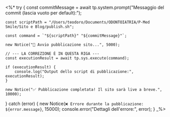 <%*
try {
    const commitMessage = await tp.system.prompt("Messaggio del commit (lascia vuoto per default):");
    
    const scriptPath = "/Users/teodoro/Documents/ODONTOIATRIA/P-Med Smile/Sito e Blog/publish.sh";
    
    const command = `"${scriptPath}" "${commitMessage}"`;

    new Notice("🚀 Avvio pubblicazione sito...", 5000);

    // --- LA CORREZIONE È IN QUESTA RIGA ---
    const executionResult = await tp.sys.execute(command);

    if (executionResult) {
        console.log("Output dello script di pubblicazione:", executionResult);
    }

    new Notice("✅ Pubblicazione completata! Il sito sarà live a breve.", 10000);

} catch (error) {
    new Notice(`❌ Errore durante la pubblicazione: ${error.message}`, 15000);
    console.error("Dettagli dell'errore:", error);
}
_%>